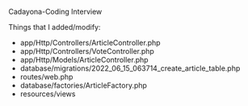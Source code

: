 Cadayona-Coding Interview

Things that I added/modify:

- app/Http/Controllers/ArticleController.php
- app/Http/Controllers/VoteController.php
- app/Http/Models/ArticleController.php
- database/migrations/2022_06_15_063714_create_article_table.php
- routes/web.php
- database/factories/ArticleFactory.php
- resources/views

